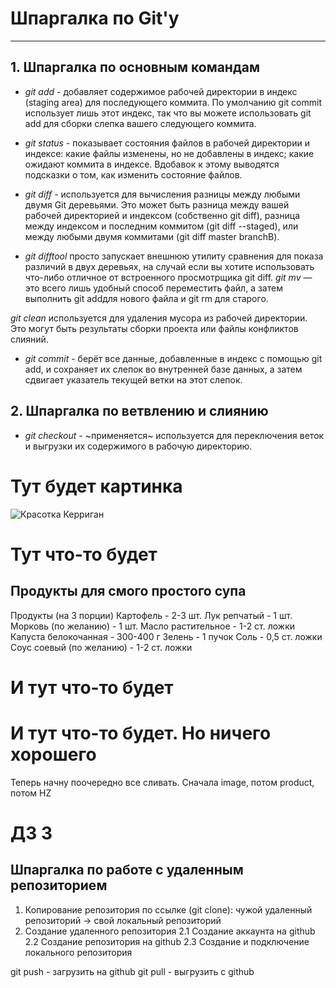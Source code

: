 Шпаргалка по Git'у
====================
_____________
## 1. Шпаргалка по основным командам

* *git add* - добавляет содержимое рабочей директории в индекс (staging area) для последующего коммита. По умолчанию git commit использует лишь этот индекс, так что вы можете использовать git add для сборки слепка вашего следующего коммита.

* *git status* - показывает состояния файлов в рабочей директории и индексе: какие файлы изменены, но не добавлены в индекс; какие ожидают коммита в индексе. Вдобавок к этому выводятся подсказки о том, как изменить состояние файлов.

* *git diff* - используется для вычисления разницы между любыми двумя Git деревьями. Это может быть разница между вашей рабочей директорией и индексом (собственно git diff), разница между индексом и последним коммитом (git diff --staged), или между любыми двумя коммитами (git diff master branchB).

* *git difftool* просто запускает внешнюю утилиту сравнения для показа различий в двух деревьях, на случай если вы хотите использовать что-либо отличное от встроенного просмотрщика git diff.
*git mv* — это всего лишь удобный способ переместить файл, а затем выполнить git addдля нового файла и git rm для старого.

*git clean* используется для удаления мусора из рабочей директории. Это могут быть результаты сборки проекта или файлы конфликтов слияний.

* *git commit* - берёт все данные, добавленные в индекс с помощью git add, и сохраняет их слепок во внутренней базе данных, а затем сдвигает указатель текущей ветки на этот слепок.

## 2. Шпаргалка по ветвлению и слиянию

* *git checkout* - ~применяется~ используется для переключения веток и выгрузки их содержимого в рабочую директорию.

# Тут будет картинка

![Красотка Керриган](Kerrigan.jpg)

# Тут что-то будет

## Продукты для смого простого супа

Продукты (на 3 порции)
Картофель - 2-3 шт.
Лук репчатый - 1 шт.
Морковь (по желанию) - 1 шт.
Масло растительное - 1-2 ст. ложки
Капуста белокочанная - 300-400 г
Зелень - 1 пучок
Соль - 0,5 ст. ложки
Соус соевый (по желанию) - 1-2 ст. ложки

# И тут что-то будет
# И тут что-то будет. Но ничего хорошего

Теперь начну поочередно все сливать. Сначала image, потом product, потом HZ 

# ДЗ 3

## Шпаргалка по работе с удаленным репозиторием

1. Копирование репозитория по ссылке (git clone): чужой удаленный репозиторий -> свой локальный репозиторий
2. Создание удаленного репозитория
    2.1 Создание аккаунта на github
    2.2 Создание репозитория на github
    2.3 Создание и подключение локального репозитория

git push - загрузить на github
git pull - выгрузить с github